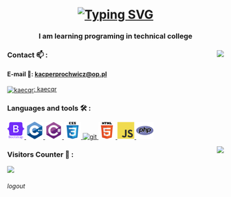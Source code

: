 

<h1 align="center"><a href="https://git.io/typing-svg"><img src="https://readme-typing-svg.demolab.com?font=Fira+Code&size=30&pause=1000&center=true&width=435&lines=Hi!+%F0%9F%91%8B+I'm+Kacper" alt="Typing SVG" /></a> </h1>
<h3 align="center">I am learning programing in technical college</h3>

<h3 align="left">Contact 📫 :<img align="right" src="https://github-readme-stats.vercel.app/api?username=kaecqr&show_icons=true&theme=city_lights" /></h3>

<h4>E-mail 📧: <a href="mailto:kacperprochwicz@op.pl"> kacperprochwicz@op.pl </a></h3>
<a href="" target="blank"><img align="center" src="https://raw.githubusercontent.com/rahuldkjain/github-profile-readme-generator/master/src/images/icons/Social/discord.svg" alt="kaecqr" height="30" width="40" />: kaecqr</a>

<h3 align="left">Languages and tools 🛠 :</h3>

<p>
  
<p align="left"> <a href="https://getbootstrap.com" target="_blank" rel="noreferrer"> <img src="https://raw.githubusercontent.com/devicons/devicon/master/icons/bootstrap/bootstrap-plain-wordmark.svg" alt="bootstrap" width="40" height="40"/> </a> <a href="https://www.w3schools.com/cpp/" target="_blank" rel="noreferrer"> <img src="https://raw.githubusercontent.com/devicons/devicon/master/icons/cplusplus/cplusplus-original.svg" alt="cplusplus" width="40" height="40"/> </a> <a href="https://www.w3schools.com/cs/" target="_blank" rel="noreferrer"> <img src="https://raw.githubusercontent.com/devicons/devicon/master/icons/csharp/csharp-original.svg" alt="csharp" width="40" height="40"/> </a> <a href="https://www.w3schools.com/css/" target="_blank" rel="noreferrer"> <img src="https://raw.githubusercontent.com/devicons/devicon/master/icons/css3/css3-original-wordmark.svg" alt="css3" width="40" height="40"/> </a> <a href="https://git-scm.com/" target="_blank" rel="noreferrer"> <img src="https://www.vectorlogo.zone/logos/git-scm/git-scm-icon.svg" alt="git" width="40" height="40"/> </a> <a href="https://www.w3.org/html/" target="_blank" rel="noreferrer"> <img src="https://raw.githubusercontent.com/devicons/devicon/master/icons/html5/html5-original-wordmark.svg" alt="html5" width="40" height="40"/> </a> <a href="https://developer.mozilla.org/en-US/docs/Web/JavaScript" target="_blank" rel="noreferrer"> <img src="https://raw.githubusercontent.com/devicons/devicon/master/icons/javascript/javascript-original.svg" alt="javascript" width="40" height="40"/> </a> <a href="https://www.php.net" target="_blank" rel="noreferrer"> <img src="https://raw.githubusercontent.com/devicons/devicon/master/icons/php/php-original.svg" alt="php" width="40" height="40"/> </a> </p>


<img align="right" src="https://github-readme-streak-stats.herokuapp.com?user=KAEcqR&theme=city-lights&border=DDDDDD)](https://git.io/streak-stats)">
</p>

<h3 align="left">Visitors Counter 👀 :</h3>
<img src="https://profile-counter.glitch.me/KAEcqR/count.svg" />

<h6>logout</h6>

